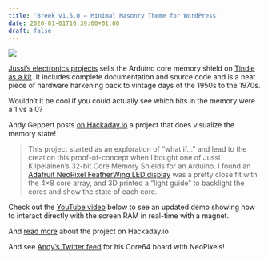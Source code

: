 ```yaml
---
title: 'Breek v1.5.0 – Minimal Masonry Theme for WordPress'
date: 2020-01-01T16:39:00+01:00
draft: false
---
```


![](https://cdn-blog.adafruit.com/uploads/2020/01/Untitled-2.png)

[Jussi’s electronics projects](http://jussikilpelainen.kapsi.fi/) sells the Arduino core memory shield on [Tindie as a kit](https://www.tindie.com/products/kilpelaj/core-memory-shield-for-arduino/). It includes complete documentation and source code and is a neat piece of hardware harkening back to vintage days of the 1950s to the 1970s.

Wouldn’t it be cool if you could actually see which bits in the memory were a 1 vs a 0?

Andy Geppert posts [on Hackaday.io](https://hackaday.io/project/163976-interactive-core-memory-shield-using-led-matrix) a project that does visualize the memory state!

> This project started as an exploration of “what if…” and lead to the creation this proof-of-concept when I bought one of Jussi Kilpelainen’s 32-bit Core Memory Shields for an Arduino. I found an [Adafruit NeoPixel FeatherWing LED display](https://www.adafruit.com/product/2945) was a pretty close fit with the 4×8 core array, and 3D printed a “light guide” to backlight the cores and show the state of each core.

Check out the [YouTube video](https://youtu.be/UCGXGNEb9kc) below to see an updated demo showing how to interact directly with the screen RAM in real-time with a magnet.

And [read more](https://hackaday.io/project/163976-interactive-core-memory-shield-using-led-matrix) about the project on Hackaday.io

And see [Andy’s Twitter feed](https://twitter.com/bikeandfly) for his Core64 board with NeoPixels!